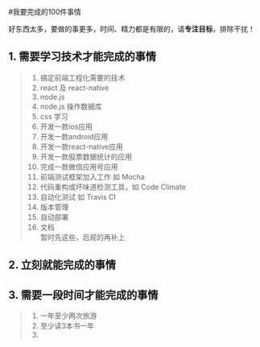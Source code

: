 #我要完成的100件事情

好东西太多，要做的事更多，时间、精力都是有限的，请**专注目标**，排除干扰！

## 1. 需要学习技术才能完成的事情
> 1. 搞定前端工程化需要的技术
> 2. react 及 react-native 
> 3. node.js
> 4. node.js 操作数据库
> 5. css 学习
> 6. 开发一款ios应用
> 7. 开发一款android应用
> 8. 开发一款react-native应用
> 9. 开发一款股票数据统计的应用
> 10. 完成一款微信应用号应用
> 11. 前端测试框架加入工作 如 Mocha
> 12. 代码重构或坏味道检测工具，如 Code Climate
> 13. 自动化测试 如 Travis CI
> 14. 版本管理
> 15. 自动部署
> 16. 文档  
> 暂时先这些，后观的再补上 

## 2. 立刻就能完成的事情
> 

## 3. 需要一段时间才能完成的事情
> 1. 一年至少两次旅游
> 2. 至少读3本书一年
> 3. 



